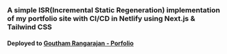 ### A simple ISR(Incremental Static Regeneration) implementation of my portfolio site with CI/CD in Netlify using Next.js & Tailwind CSS

#### Deployed to [Goutham Rangarajan - Porfolio](https://portfolio-gouthamrangarajan.netlify.app/)

